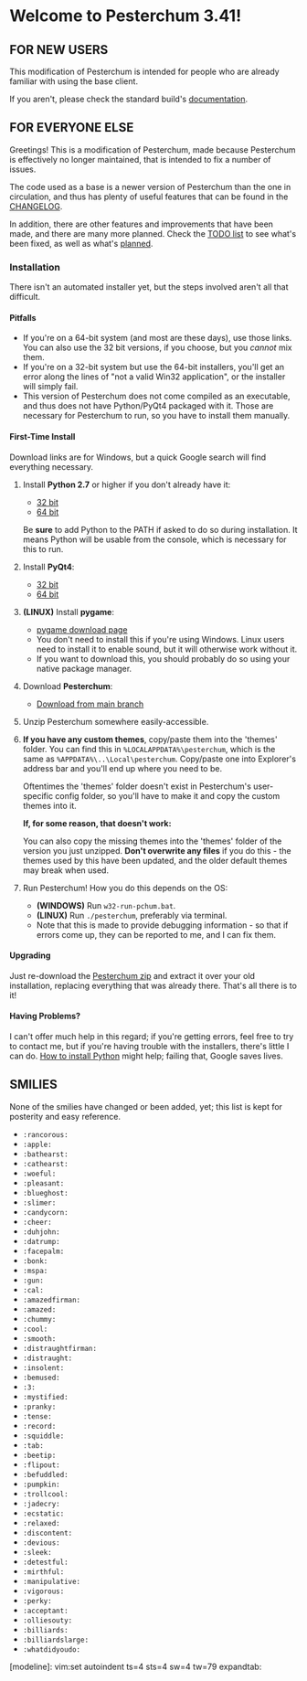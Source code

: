 Welcome to Pesterchum 3.41!
=============================

## FOR NEW USERS
This modification of Pesterchum is intended for people who are already familiar
with using the base client.

If you aren't, please check the standard build's [documentation][pchum-doc].

[pchum-orig]: https://github.com/illuminatedwax/pesterchum
[pchum-doc]: https://github.com/illuminatedwax/pesterchum/blob/master/README.mkdn

## FOR EVERYONE ELSE
Greetings! This is a modification of Pesterchum, made because Pesterchum is
effectively no longer maintained, that is intended to fix a number of issues.

The code used as a base is a newer version of Pesterchum than the one in
circulation, and thus has plenty of useful features that can be found in the
[CHANGELOG][changes].

In addition, there are other features and improvements that have been made, and
there are many more planned. Check the [TODO list][todo-done] to see what's
been fixed, as well as what's [planned][todo-upcoming].

[changes]: https://github.com/karxi/pesterchum/blob/master/CHANGELOG.mkdn
[todo-done]: https://github.com/karxi/pesterchum/blob/master/TODO.mkdn#tododone
[todo-upcoming]: https://github.com/karxi/pesterchum/blob/master/TODO.mkdn#features

### Installation
There isn't an automated installer yet, but the steps involved aren't all that
difficult.

#### Pitfalls
* If you're on a 64-bit system (and most are these days), use those links. You
    can also use the 32 bit versions, if you choose, but you *cannot* mix them.
* If you're on a 32-bit system but use the 64-bit installers, you'll get an
    error along the lines of "not a valid Win32 application", or the 
    installer will simply fail.
* This version of Pesterchum does not come compiled as an executable, and thus
    does not have Python/PyQt4 packaged with it. Those are necessary for
    Pesterchum to run, so you have to install them manually.

#### First-Time Install
Download links are for Windows, but a quick Google search will find everything
necessary.

1. Install **Python 2.7** or higher if you don't already have it:
    * [32 bit][python2-32]
    * [64 bit][python2-64]
 
    Be **sure** to add Python to the PATH if asked to do so during
    installation. It means Python will be usable from the console,
    which is necessary for this to run.

2. Install **PyQt4**:
    * [32 bit][pyqt4-32]
    * [64 bit][pyqt4-64]

3. **(LINUX)** Install **pygame**:
    * [pygame download page][pygame-dl]
    * You don't need to install this if you're using Windows. Linux users need
        to install it to enable sound, but it will otherwise work without it.
    * If you want to download this, you should probably do so using your native
        package manager.

4. Download **Pesterchum**:
    * [Download from main branch][pchum-zip]

5. Unzip Pesterchum somewhere easily-accessible.

6. **If you have any custom themes**, copy/paste them into the 'themes' folder.
    You can find this in `%LOCALAPPDATA%\pesterchum`, which is the same as
    `%APPDATA%\..\Local\pesterchum`. Copy/paste one into Explorer's address bar
    and you'll end up where you need to be.

    Oftentimes the 'themes' folder doesn't exist in Pesterchum's user-specific
    config folder, so you'll have to make it and copy the custom themes into
    it.

    __If, for some reason, that doesn't work:__

    You can also copy the missing themes into the 'themes' folder of the version
    you just unzipped. **Don't overwrite any files** if you do this - the themes
    used by this have been updated, and the older default themes may break when
    used.

7. Run Pesterchum! How you do this depends on the OS:
    * **(WINDOWS)** Run `w32-run-pchum.bat`.
    * **(LINUX)** Run `./pesterchum`, preferably via terminal.
    * Note that this is made to provide debugging information - so that if
        errors come up, they can be reported to me, and I can fix them.

[python2-32]: https://www.python.org/ftp/python/2.7.12/python-2.7.12.msi
[python2-64]: https://www.python.org/ftp/python/2.7.12/python-2.7.12.amd64.msi
[pyqt4-32]: http://sourceforge.net/projects/pyqt/files/PyQt4/PyQt-4.11.4/PyQt4-4.11.4-gpl-Py2.7-Qt4.8.7-x32.exe
[pyqt4-64]: http://sourceforge.net/projects/pyqt/files/PyQt4/PyQt-4.11.4/PyQt4-4.11.4-gpl-Py2.7-Qt4.8.7-x64.exe
[pygame-dl]: http://www.pygame.org/download.shtml
[pchum-zip]: https://github.com/karxi/pesterchum/archive/master.zip

#### Upgrading
Just re-download the [Pesterchum zip][pchum-zip] and extract it over your old
installation, replacing everything that was already there. That's all there is
to it!

#### Having Problems?
I can't offer much help in this regard; if you're getting errors, feel free to
try to contact me, but if you're having trouble with the installers, there's
little I can do. [How to install Python][howtogetpython] might help; failing
that, Google saves lives.

[howtogetpython]: http://www.howtogeek.com/197947/how-to-install-python-on-windows/



SMILIES
-------
None of the smilies have changed or been added, yet; this list is kept for
posterity and easy reference.

* `:rancorous:`
* `:apple:`
* `:bathearst:`
* `:cathearst:`
* `:woeful:`
* `:pleasant:`
* `:blueghost:`
* `:slimer:`
* `:candycorn:`
* `:cheer:`
* `:duhjohn:`
* `:datrump:`
* `:facepalm:`
* `:bonk:`
* `:mspa:`
* `:gun:`
* `:cal:`
* `:amazedfirman:`
* `:amazed:`
* `:chummy:`
* `:cool:`
* `:smooth:`
* `:distraughtfirman:`
* `:distraught:`
* `:insolent:`
* `:bemused:`
* `:3:`
* `:mystified:`
* `:pranky:`
* `:tense:`
* `:record:`
* `:squiddle:`
* `:tab:`
* `:beetip:`
* `:flipout:`
* `:befuddled:`
* `:pumpkin:`
* `:trollcool:`
* `:jadecry:`
* `:ecstatic:`
* `:relaxed:`
* `:discontent:`
* `:devious:`
* `:sleek:`
* `:detestful:`
* `:mirthful:`
* `:manipulative:`
* `:vigorous:`
* `:perky:`
* `:acceptant:`
* `:olliesouty:`
* `:billiards:`
* `:billiardslarge:`
* `:whatdidyoudo:`



[modeline]: vim:set autoindent ts=4 sts=4 sw=4 tw=79 expandtab:
